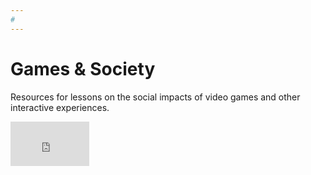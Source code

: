 ```yaml
---
#
---
```

# Games & Society

Resources for lessons on the social impacts of video games and other interactive experiences.

<div style="max-width:50%"><div style="position:relative;height:0;padding-bottom:56.25%"><iframe src="https://embed.ted.com/talks/herman_narula_the_transformative_power_of_video_games" width="50%" max-height="480" style="position:absolute;left:0;top:0;width:50%;height:50%" frameborder="0" scrolling="no" allowfullscreen></iframe></div></div>
